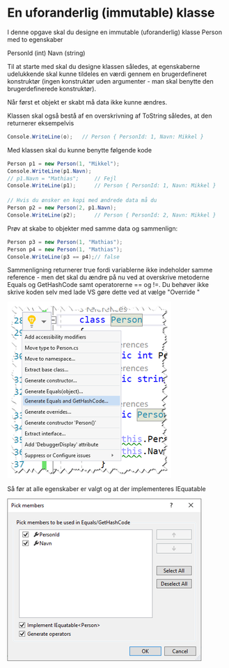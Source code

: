 ﻿# En uforanderlig (immutable) klasse

I denne opgave skal du designe en immutable (uforanderlig) klasse Person med to egenskaber

PersonId (int)
Navn (string)

Til at starte med skal du designe klassen således, at egenskaberne udelukkende skal kunne 
tildeles en værdi gennem en brugerdefineret konstruktør (ingen konstruktør uden argumenter - man skal benytte den
brugerdefinerede konstruktør). 

Når først et objekt er skabt må data ikke kunne ændres.

Klassen skal også bestå af en overskrivning af ToString således, at den returnerer eksempelvis

```csharp
Console.WriteLine(o);	// Person { PersonId: 1, Navn: Mikkel } 
```

Med klassen skal du kunne benytte følgende kode

```csharp
Person p1 = new Person(1, "Mikkel");
Console.WriteLine(p1.Navn);
// p1.Navn = "Mathias";     // Fejl
Console.WriteLine(p1);      // Person { PersonId: 1, Navn: Mikkel }

// Hvis du ønsker en kopi med ændrede data må du
Person p2 = new Person(2, p1.Navn);
Console.WriteLine(p2);      // Person { PersonId: 2, Navn: Mikkel }
```

Prøv at skabe to objekter med samme data og sammenlign:

```csharp
Person p3 = new Person(1, "Mathias");
Person p4 = new Person(1, "Mathias");
Console.WriteLine(p3 == p4);// false
```

Sammenligning returnerer true fordi variablerne ikke indeholder samme reference - men det skal du ændre på nu ved at 
overskrive metoderne Equals og GetHashCode samt operatorerne == og !=. Du behøver ikke skrive koden selv med lade VS gøre dette
ved at vælge "Override "

![](override.png)

Så før at alle egenskaber er valgt og at der implementeres IEquatable

![](override1.png)
